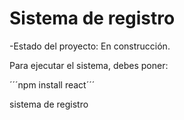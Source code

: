 <h1> Sistema de registro</h1>

-Estado del proyecto: En construcción.

Para ejecutar el sistema, debes poner:

´´´npm install react´´´

sistema de registro 
